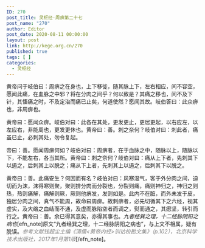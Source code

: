 ```yaml
---
ID: 270
post_title: 灵枢经·周痹第二十七
post_name: "270"
author: Editor
post_date: 2020-08-11 00:00:00
layout: post
link: http://kege.org.cn/270
published: true
tags: [ ]
categories:
  - 灵枢经
---
```

黄帝问于岐伯曰：周痹之在身也，上下移徙，随其脉上下，左右相应，间不容空，愿闻此痛，在血脉之中邪？将在分肉之间乎？何以致是？其痛之移也，间不及下针，其慉痛之时，不及定治而痛已止矣，何道使然？愿闻其故。岐伯答曰：此众痹也，非周痹也。

黄帝曰：愿闻众痹。岐伯对曰：此各在其处，更发更止，更居更起，以右应左，以左应右，非能周也，更发更休也。黄帝曰：善。刺之奈何？岐伯对曰：刺此者，痛虽已止，必刺其处，勿令复起。

帝曰：善。愿闻周痹何如？岐伯对曰：周痹者，在于血脉之中，随脉以上，随脉以下，不能左右，各当其所。黄帝曰：刺之奈何？岐伯对曰：痛从上下者，先刺其下以遏之，后刺其上以脱之；痛从下上者，先刺其上以遏之，后刺其下以脱之。

黄帝曰：善。此痛安生？何因而有名？岐伯对曰：风寒湿气，客于外分肉之间，迫切而为沫，沫得寒则聚，聚则排分肉而分裂也，分裂则痛，痛则神归之，神归之则热，热则痛解，痛解则厥，厥则他痹发，发则如是。此内不在脏，而外未发于皮，独居分肉之间，真气不能周，故命曰周痹。故刺痹者，必先切循其下之六经，视其虚实，及大络之血结而不通，及虚而脉陷空者而调之，熨而通之，其瘛坚，转引而行之。黄帝曰：善。余已得其意矣，亦得其事也。<em>九者经巽之理，十二经脉阴阳之病也</em>[efn_note]原文“九者经巽之理，十二经脉阴阳之病也”，与上文不相属，疑有脱误。<span style="color: #808080;"><em>参考文献钱超尘主编《清儒&lt;黄帝内经&gt;训诂校勘文集》（p.102），北京科学技术出版社，2017年1月第1版</em></span>[/efn_note]。